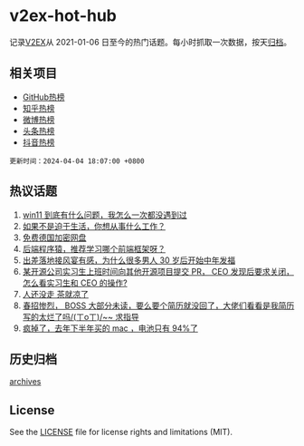 # v2ex-hot-hub

 记录[V2EX](https://www.v2ex.com/)从 2021-01-06 日至今的热门话题。每小时抓取一次数据，按天[归档](archives)。
 
 ## 相关项目

- [GitHub热榜](https://github.com/snaildev/github-hot-hub)
- [知乎热榜](https://github.com/snaildev/zhihu-hot-hub)
- [微博热榜](https://github.com/snaildev/weibo-hot-hub)
- [头条热榜](https://github.com/snaildev/toutiao-hot-hub)
- [抖音热榜](https://github.com/snaildev/douyin-hot-hub)


 `更新时间：2024-04-04 18:07:00 +0800`

## 热议话题

1. [win11 到底有什么问题，我怎么一次都没遇到过](https://www.v2ex.com/t/1029637)
1. [如果不是迫于生活，你想从事什么工作？](https://www.v2ex.com/t/1029673)
1. [免费德国加密网盘](https://www.v2ex.com/t/1029584)
1. [后端程序猿，推荐学习哪个前端框架呀？](https://www.v2ex.com/t/1029575)
1. [出差落地接风宴有感，为什么很多男人 30 岁后开始中年发福](https://www.v2ex.com/t/1029640)
1. [某开源公司实习生上班时间向其他开源项目提交 PR， CEO 发现后要求关闭，怎么看实习生和 CEO 的操作?](https://www.v2ex.com/t/1029659)
1. [人还没走 茶就凉了](https://www.v2ex.com/t/1029556)
1. [春招惨烈， BOSS 大部分未读，要么要个简历就没回了，大佬们看看是我简历写的太烂了吗/(ㄒoㄒ)/~~ 求指导](https://www.v2ex.com/t/1029676)
1. [疯掉了，去年下半年买的 mac ，电池只有 94%了](https://www.v2ex.com/t/1029569)

## 历史归档

[archives](archives)

## License

See the [LICENSE](LICENSE) file for license rights and limitations (MIT).
